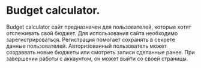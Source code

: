 # Budget calculator.
Budget calculator сайт предназначен для пользователей, которые хотят отслеживать свой бюджет. Для использования сайта необходимо зарегистрироваться. Регистрация помогает сохранять в секрете данные пользователей. Авторизованный пользователь может создаввать новые бюджеты или смотреть записи сделанные ранее. При завершении работы с аккаунтом, он может выйти со своей страницы.
 